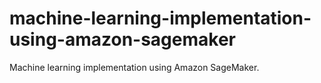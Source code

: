 # machine-learning-implementation-using-amazon-sagemaker
Machine learning implementation using Amazon SageMaker.
